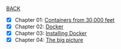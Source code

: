 [BACK](../README.md)
- [x] Chapter 01: [Containers from 30,000 feet](./chapter_01/README.md) 
- [x] Chapter 02: [Docker](./chapter_02/README.md)
- [x] Chapter 03: [Installing Docker](./chapter_03/README.md)
- [x] Chapter 04: [The big picture](./chapter_04/README.md)